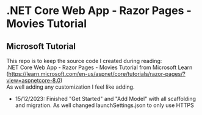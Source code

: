 <h1>.NET Core Web App - Razor Pages - Movies Tutorial</h1>
<h2>Microsoft Tutorial</h2>

This repo is to keep the source code I created during reading:</br>
.NET Core Web App - Razor Pages - Movies Tutorial from Microsoft Learn (https://learn.microsoft.com/en-us/aspnet/core/tutorials/razor-pages/?view=aspnetcore-8.0)</br>
As well adding any customization I feel like adding.

<ul>
<li>15/12/2023: Finished "Get Started" and "Add Model" with all scaffolding and migration. As well changed launchSettings.json to only use HTTPS</li>
</ul>